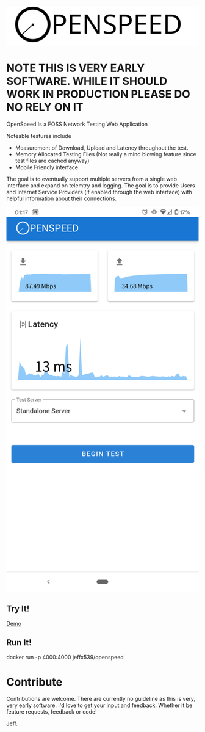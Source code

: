 
![OpenSpeed](https://raw.githubusercontent.com/Jeffx539/openspeed/master/web/src/assets/openspeed-logo-black.svg)
# NOTE THIS IS VERY EARLY SOFTWARE. WHILE IT SHOULD WORK IN PRODUCTION PLEASE DO NO RELY ON IT
OpenSpeed Is a FOSS Network Testing Web Application

Noteable features include

* Measurement of Download, Upload and Latency throughout the test.
* Memory Allocated Testing Files (Not really a mind blowing feature since test files are cached anyway)
* Mobile Friendly interface



The goal is to eventually support multiple servers from a single web interface and expand on telemtry and logging. The goal is to provide Users and Internet Service Providers (if enabled through the web interface) with helpful information about their connections.

![Mobile](https://raw.githubusercontent.com/Jeffx539/openspeed/master/web/src/assets/screenshot-mobile.png)


## Try It!

[Demo](https://openspeed.pug.jm.id.au/)



## Run It!


docker run -p 4000:4000 jeffx539/openspeed


# Contribute

Contributions are welcome. There are currently no guideline as this is very, very early software. I'd love to get your input and feedback. Whether it be feature requests, feedback or code!


Jeff.

